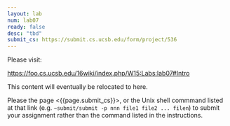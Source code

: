 ```yaml
---
layout: lab
num: lab07
ready: false
desc: "tbd"
submit_cs: https://submit.cs.ucsb.edu/form/project/536
---
```


Please visit:

<https://foo.cs.ucsb.edu/16wiki/index.php/W15:Labs:lab07#Intro>

This content will eventually be relocated to here.

Please the page <{{page.submit_cs}}>, or the Unix shell commmand listed at that
link (e.g. `~submit/submit -p nnn file1 file2 ... filen`) to
submit your assignment rather than the command listed in the instructions. 
